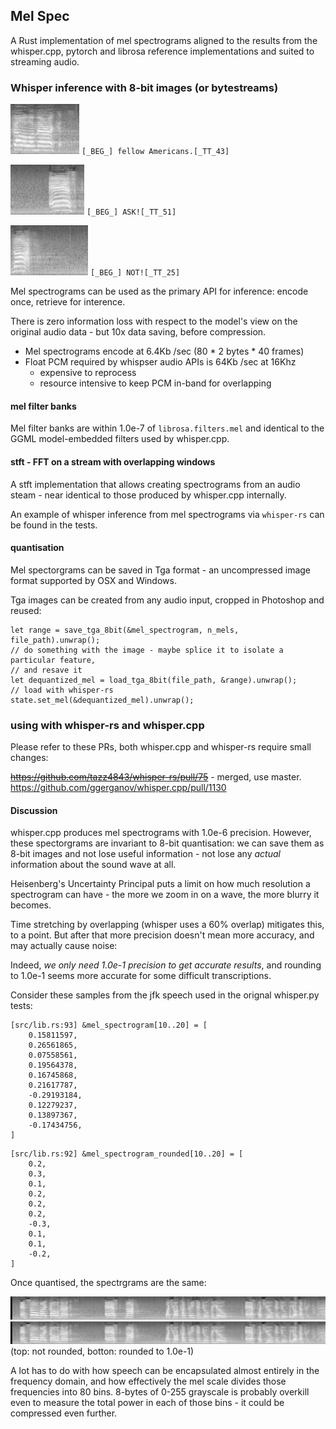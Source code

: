 ## Mel Spec

A Rust implementation of mel spectrograms aligned to the results from the
whisper.cpp, pytorch and librosa reference implementations and suited to
streaming audio.

### Whisper inference with 8-bit images (or bytestreams)

![image](./doc/fellow_americans.png)
`[_BEG_] fellow Americans.[_TT_43]`

![image](./doc/ask.png)
`[_BEG_] ASK![_TT_51]`

![image](./doc/not.png)
`[_BEG_] NOT![_TT_25]`

Mel spectrograms can be used as the primary API for inference: encode
once, retrieve for interence.

There is zero information loss with respect to the model's view on the
original audio data - but 10x data saving, before compression.

* Mel spectrograms encode at 6.4Kb /sec (80 * 2 bytes * 40 frames)
* Float PCM required by whispser audio APIs is 64Kb /sec at 16Khz
    - expensive to reprocess
    - resource intensive to keep PCM in-band for overlapping

#### mel filter banks

Mel filter banks are within 1.0e-7 of `librosa.filters.mel` and identical to
the GGML model-embedded filters used by whisper.cpp.

#### stft - FFT on a stream with overlapping windows

A stft implementation that allows creating spectrograms from an audio steam -
near identical to those produced by whisper.cpp internally.

An example of whisper inference from mel spectrograms via `whisper-rs` can be
found in the tests.

#### quantisation

Mel spectorgrams can be saved in Tga format - an uncompressed image format
supported by OSX and Windows.

Tga images can be created from any audio input, cropped in Photoshop and reused:

```
let range = save_tga_8bit(&mel_spectrogram, n_mels, file_path).unwrap();
// do something with the image - maybe splice it to isolate a particular feature,
// and resave it
let dequantized_mel = load_tga_8bit(file_path, &range).unwrap();
// load with whisper-rs
state.set_mel(&dequantized_mel).unwrap();
```

### using with whisper-rs and whisper.cpp

Please refer to these PRs, both whisper.cpp and whisper-rs require small
changes:

<s>https://github.com/tazz4843/whisper-rs/pull/75</s> - merged, use master.
https://github.com/ggerganov/whisper.cpp/pull/1130


#### Discussion

whisper.cpp produces mel spectrograms with 1.0e-6 precision. However,
these spectorgrams are invariant to 8-bit quantisation: we can save them
as 8-bit images and not lose useful information - not lose any *actual*
information about the sound wave at all.

Heisenberg's Uncertainty Principal puts a limit on how much resolution a
spectrogram can have - the more we zoom in on a wave, the more blurry it
becomes. 

Time stretching by overlapping (whisper uses a 60% overlap) mitigates this,
to a point. But after that more precision doesn't mean more accuracy,
and may actually cause noise:

Indeed, *we only need 1.0e-1 precision to get accurate results*, and
rounding to 1.0e-1 seems more accurate for some difficult transcriptions.


Consider these samples from the jfk speech used in the orignal whisper.py
tests:

```
[src/lib.rs:93] &mel_spectrogram[10..20] = [
    0.15811597,
    0.26561865,
    0.07558561,
    0.19564378,
    0.16745868,
    0.21617787,
    -0.29193184,
    0.12279237,
    0.13897367,
    -0.17434756,
]
```
```
[src/lib.rs:92] &mel_spectrogram_rounded[10..20] = [
    0.2,
    0.3,
    0.1,
    0.2,
    0.2,
    0.2,
    -0.3,
    0.1,
    0.1,
    -0.2,
]
```

Once quantised, the spectrgrams are the same:

![image](./doc/quantized_mel.png)
![image](./doc/quantized_mel_e1.png)
(top: not rounded, botton: rounded to 1.0e-1)

A lot has to do with how speech can be encapsulated almost entirely in
the frequency domain, and how effectively the mel scale divides those 
frequencies into 80 bins. 8-bytes of 0-255 grayscale is probably
overkill even to measure the total power in each of those bins - it
could be compressed even further.

